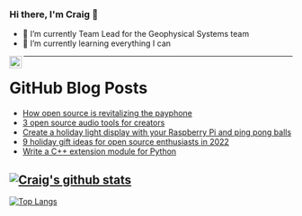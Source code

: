 ### Hi there, I'm Craig 👋

<!--
**CraigTeelFugro/CraigTeelFugro** is a ✨ _special_ ✨ repository because its `README.md` (this file) appears on your GitHub profile.

Here are some ideas to get you started:
-->

- 🔭 I’m currently Team Lead for the Geophysical Systems team
- 🌱 I’m currently learning everything I can

[<img align="left" alt="Craig Teel | LinkedIn" width="22px" src="https://cdn.jsdelivr.net/npm/simple-icons@v3/icons/linkedin.svg" />][linkedin]

---

# GitHub Blog Posts

<!-- BLOG-POST-LIST:START -->
- [How open source is revitalizing the payphone](https://opensource.com/article/22/11/open-source-payphone-philtel)
- [3 open source audio tools for creators](https://opensource.com/article/22/11/open-source-audio-tools)
- [Create a holiday light display with your Raspberry Pi and ping pong balls](https://opensource.com/article/22/11/raspberry-pi-holiday-light-display)
- [9 holiday gift ideas for open source enthusiasts in 2022](https://opensource.com/article/22/11/gift-ideas-open-source-enthusiasts)
- [Write a C++ extension module for Python](https://opensource.com/article/22/11/extend-c-python)
<!-- BLOG-POST-LIST:END -->

## [![Craig's github stats](https://github-readme-stats.vercel.app/api?username=craigteelfugro&show_icons=true&theme=radical)](https://github.com/anuraghazra/github-readme-stats)


[linkedin]: https://linkedin.com/in/craig-teel-b8786771
[![Top Langs](https://github-readme-stats.vercel.app/api/top-langs/?username=craigteelfugro&layout=compact)](https://github.com/anuraghazra/github-readme-stats)
